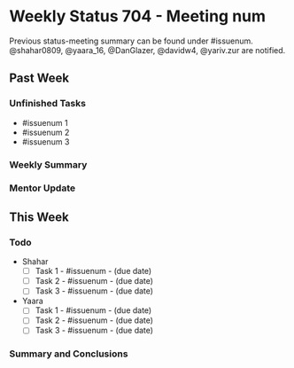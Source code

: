 # Weekly Status 704 - Meeting num
<!-- Meeting metadata. Replace once and update the template. -->
Previous status-meeting summary can be found under  #issuenum.
<br>
@shahar0809, @yaara_16, @DanGlazer, @davidw4, @yariv.zur are notified.

## Past Week
### Unfinished Tasks
<!-- Reference here every issue that was mentioned in last week's todo list and isn't set to done/closed. -->
- #issuenum 1
- #issuenum 2
- #issuenum 3
### Weekly Summary
<!-- Use this space to in order to keep track of note-worthy events in your past week, either planned or unexpected. -->
### Mentor Update
<!-- Short description of this week's dialog with your mentor. -->

## This Week
### Todo
<!-- Include here all tasks, new and unfinished (but with new deadlines). -->
- Shahar
  - [ ] Task 1 - #issuenum - (due date)
  - [ ] Task 2 - #issuenum - (due date)
  - [ ] Task 3 - #issuenum - (due date)
- Yaara
  - [ ] Task 1 - #issuenum - (due date)
  - [ ] Task 2 - #issuenum - (due date)
  - [ ] Task 3 - #issuenum - (due date)

 ### Summary and Conclusions
